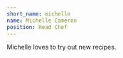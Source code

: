 ```yaml
---
short_name: michelle
name: Michelle Cameron
position: Head Chef
---
```

Michelle loves to try out new recipes.